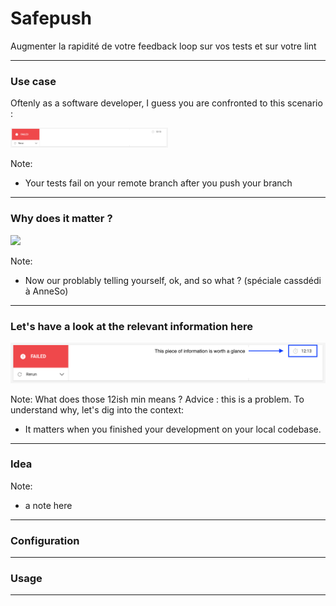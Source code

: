 # Safepush

Augmenter la rapidité de votre feedback loop sur vos tests et sur votre lint

---

### Use case

Oftenly as a software developer, I guess you are confronted to this scenario :

<img src="assets/images/circle_fail.png" style="width: 50%;" />

Note:
 - Your tests fail on your remote branch after you push your branch

---

### Why does it matter ?

<img src="assets/images/should_i_care.png" style="width: 50%;" />

Note:
 - Now our problably telling yourself, ok, and so what ? (spéciale cassdédi à AnneSo)

---

### Let's have a look at the relevant information here

<img src="assets/images/circle_fail_info.png" style="width: 100%;" />

Note:
What does those 12ish min means ? Advice : this is a problem. To understand why, let's dig into the context:
 - It matters when you finished your development on your local codebase.

---

### Idea


Note:
- a note here

---

### Configuration

---

### Usage

---
